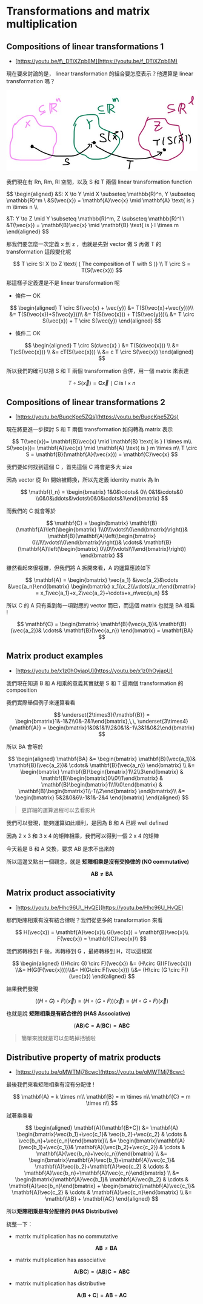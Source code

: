 # Transformations and matrix multiplication

## Compositions of linear transformations 1

* [https://youtu.be/f\_DTiXZpb8M](https://youtu.be/f_DTiXZpb8M)

現在要來討論的是， linear transformation 的組合要怎麼表示？他還算是 linear transformation 嗎？

![](../../.gitbook/assets/transformation_composition%20%281%29.jpg)

我們現在有 Rn, Rm, Rl 空間，以及 S 和 T 兩個 linear transformation function

$$
\begin{aligned}
&S: X \to Y \mid X \subseteq \mathbb{R}^n, Y \subseteq \mathbb{R}^m \\
&S(\vec{x}) = \mathbf{A}\vec{x} \mid \mathbf{A} \text{ is } m \times n \\\\

&T: Y \to Z \mid Y \subseteq \mathbb{R}^m, Z \subseteq \mathbb{R}^l \\
&T(\vec{x}) = \mathbf{B}\vec{x} \mid \mathbf{B} \text{ is } l \times m
\end{aligned}
$$

那我們要怎麼一次定義 x 到 z ，也就是先對 vector 做 S 再做 T 的 transformation 這段變化呢

$$
T \circ S: X \to Z \text{ ( The composition of T with S )} \\
T \circ S = T(S(\vec{x}))
$$

那這樣子定義還是不是 linear transformation 呢

* 條件一 OK

$$
\begin{aligned}
T \circ S(\vec{x} + \vec{y}) &= T(S(\vec{x}+\vec{y}))\\
&= T(S(\vec{x})+S(\vec{y}))\\
&= T(S(\vec{x})) + T(S(\vec{y}))\\
&= T \circ S(\vec{x}) + T \circ S(\vec{y})
\end{aligned}
$$

* 條件二 OK

$$
\begin{aligned}
T \circ S(c\vec{x} ) &= T(S(c\vec{x})) \\
&= T(cS(\vec{x})) \\
&= cT(S(\vec{x})) \\
&= c T \circ S(\vec{x})
\end{aligned}
$$

所以我們的確可以把 S 和 T 兩個 transformation 合併，用一個 matrix 來表達

$$
T \circ S (\vec{x}) = \mathbf{C}\vec{x} \mid C \text{ is } l \times n
$$

## Compositions of linear transformations 2

* [https://youtu.be/BuqcKpe5ZQs](https://youtu.be/BuqcKpe5ZQs)

現在將更進一步探討 S 和 T 兩個 transformation 如何轉為 matrix 表示

$$
T(\vec{x})= \mathbf{B}\vec{x} \mid \mathbf{B} \text{ is } l \times m\\
S(\vec{x})= \mathbf{A}\vec{x} \mid \mathbf{A} \text{ is } m \times n\\
T \circ S = \mathbf{B}(\mathbf{A}(\vec{x})) = \mathbf{C}\vec{x}
$$

我們要如何找到這個 C ，首先這個 C 將會是多大 size

因為 vector 從 Rn 開始被轉換，所以先定義 identity matrix 為 In

$$
\mathbf{I_n} = \begin{bmatrix} 1&0&\cdots& 0\\ 0&1&\cdots&0 \\0&0&\ddots&\vdots\\0&0&\cdots&1\end{bmatrix}
$$

而我們的 C 就會等於

$$
\mathbf{C} = \begin{bmatrix} 
\mathbf{B}(\mathbf{A}\left(\begin{bmatrix} 1\\0\\\vdots\\0\end{bmatrix}\right))&
\mathbf{B}(\mathbf{A}\left(\begin{bmatrix} 0\\1\\\vdots\\0\end{bmatrix}\right))&
\cdots&
\mathbf{B}(\mathbf{A}\left(\begin{bmatrix} 0\\0\\\vdots\\1\end{bmatrix}\right))
\end{bmatrix}
$$

雖然看起來很複雜，但我們將 A 拆開來看，A 的運算應該如下

$$
\mathbf{A} = \begin{bmatrix} \vec{a_1} &\vec{a_2}&\cdots &\vec{a_n}\end{bmatrix}
\begin{bmatrix} x_1\\x_2\\\vdots\\x_n\end{bmatrix} =
x_1\vec{a_1}+x_2\vec{a_2}+\cdots+x_n\vec{a_n}
$$

所以 C 的 A 只有乘到每一項對應的 vector 而已，而這個 matrix 也就是 BA 相乘 !

$$
\mathbf{C} = \begin{bmatrix} 
\mathbf{B}(\vec{a_1})&
\mathbf{B}(\vec{a_2})&
\cdots&
\mathbf{B}(\vec{a_n})
\end{bmatrix} = \mathbf{BA}
$$

## Matrix product examples

* [https://youtu.be/x1z0hOyjapU](https://youtu.be/x1z0hOyjapU)

我們現在知道 B 和 A 相乘的意義其實就是 S 和 T 這兩個 transformation 的 composition

我們實際舉個例子來運算看看

$$
\underset{2\times3}{\mathbf{B}} = \begin{bmatrix}1&-1&2\\0&-2&1\end{bmatrix},\,\,
\underset{3\times4}{\mathbf{A}} = \begin{bmatrix}1&0&1&1\\2&0&1&-1\\3&1&0&2\end{bmatrix}
$$

所以 BA 會等於

$$
\begin{aligned}
\mathbf{BA} &= \begin{bmatrix} 
\mathbf{B}(\vec{a_1})&
\mathbf{B}(\vec{a_2})&
\cdots&
\mathbf{B}(\vec{a_n})
\end{bmatrix}
\\
&= 
\begin{bmatrix} 
\mathbf{B}\begin{bmatrix}1\\2\\3\end{bmatrix} &
\mathbf{B}\begin{bmatrix}0\\0\\1\end{bmatrix} &
\mathbf{B}\begin{bmatrix}1\\1\\0\end{bmatrix} &
\mathbf{B}\begin{bmatrix}1\\-1\\2\end{bmatrix}
\end{bmatrix}\\
&= 
\begin{bmatrix} 
5&2&0&6\\-1&1&-2&4
\end{bmatrix} 
\end{aligned}
$$

> 更詳細的運算過程可以去看影片

我們可以發現，能夠運算如此順利，是因為 B 和 A 已經 well defined

因為 2 x 3 和 3 x 4 的矩陣相乘，我們可以得到一個 2 x 4 的矩陣

今天若是 B 和 A 交換，要求 AB 是求不出來的

所以這邊又點出一個觀念，就是 **矩陣相乘是沒有交換律的 \(NO commutative\)**

$$
\mathbf{AB \neq BA}
$$

## Matrix product associativity

* [https://youtu.be/Hhc96U\_HvQE](https://youtu.be/Hhc96U_HvQE)

那們矩陣相乘有沒有結合律呢？我們從更多的 transformation 來看

$$
H(\vec{x}) = \mathbf{A}\vec{x}\\
G(\vec{x}) = \mathbf{B}\vec{x}\\
F(\vec{x}) = \mathbf{C}\vec{x}\\
$$

我們將轉移到 F 後，再轉移到 G ，最終轉移到 H，可以這樣寫

$$
\begin{aligned}
((H\circ G) \circ F)(\vec{x}) &=
(H\circ G)(F(\vec{x})) \\&=
H(G(F(\vec{x})))\\&=
H(G\circ F(\vec{x})) \\&=
(H\circ (G \circ F))(\vec{x}) 
\end{aligned}
$$

結果我們發現

$$
((H\circ G) \circ F)(\vec{x}) = 
(H\circ (G \circ F))(\vec{x}) = 
(H\circ G \circ F)(\vec{x})
$$

也就是說 **矩陣相乘是有結合律的 \(HAS Associative\)**

$$
(\mathbf{AB})\mathbf{C} = \mathbf{A}(\mathbf{BC}) = \mathbf{ABC}
$$

> 簡單來說就是可以忽略掉括號啦

## Distributive property of matrix products

* [https://youtu.be/oMWTMj78cwc](https://youtu.be/oMWTMj78cwc)

最後我們來看矩陣相乘有沒有分配律 !

$$
\mathbf{A} = k \times m\\
\mathbf{B} = m \times n\\
\mathbf{C} = m \times n\\
$$

試著乘乘看

$$
\begin{aligned}
\mathbf{A}(\mathbf{B+C}) &= \mathbf{A}
\begin{bmatrix}\vec{b_1}+\vec{c_1}& \vec{b_2}+\vec{c_2} & \cdots & \vec{b_n}+\vec{c_n}\end{bmatrix}\\
&=
\begin{bmatrix}\mathbf{A}(\vec{b_1}+\vec{c_1})& \mathbf{A}(\vec{b_2}+\vec{c_2}) & \cdots & \mathbf{A}(\vec{b_n}+\vec{c_n})\end{bmatrix} \\
&=
\begin{bmatrix}\mathbf{A}\vec{b_1}+\mathbf{A}\vec{c_1}& \mathbf{A}\vec{b_2}+\mathbf{A}\vec{c_2} & \cdots & \mathbf{A}\vec{b_n}+\mathbf{A}\vec{c_n}\end{bmatrix} \\
&=
\begin{bmatrix}\mathbf{A}\vec{b_1}& \mathbf{A}\vec{b_2} & \cdots & \mathbf{A}\vec{b_n}\end{bmatrix} +
\begin{bmatrix}\mathbf{A}\vec{c_1}& \mathbf{A}\vec{c_2} & \cdots & \mathbf{A}\vec{c_n}\end{bmatrix} \\
&=
\mathbf{AB} + \mathbf{AC}
\end{aligned}
$$

所以**矩陣相乘是有分配律的 \(HAS Distributive\)**

統整一下：

* matrix multiplication has no commutative

  $$
  \mathbf{AB} \neq \mathbf{BA}
  $$

* matrix multiplication has associative

$$
\mathbf{A}(\mathbf{BC}) = (\mathbf{AB})\mathbf{C} = \mathbf{ABC}
$$

* matrix multiplication has distributive

$$
\mathbf{A}(\mathbf{B+C}) = \mathbf{AB}+\mathbf{AC}
$$

